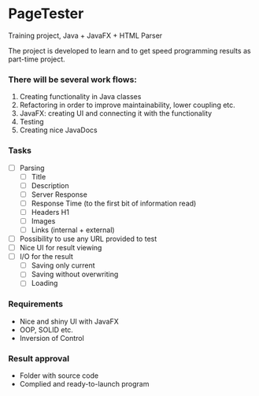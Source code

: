 # PageTester

Training project, Java + JavaFX + HTML Parser

The project is developed to learn and to get speed programming results as part-time project.

### There will be several work flows:
1. Creating functionality in Java classes
2. Refactoring in order to improve maintainability, lower coupling etc.
3. JavaFX: creating UI and connecting it with the functionality
4. Testing
5. Creating nice JavaDocs

### Tasks
- [ ] Parsing
  - [ ] Title
  - [ ] Description
  - [ ] Server Response
  - [ ] Response Time (to the first bit of information read)
  - [ ] Headers H1
  - [ ] Images
  - [ ] Links (internal + external)
- [ ] Possibility to use any URL provided to test
- [ ] Nice UI for result viewing
- [ ] I/O for the result
  - [ ] Saving only current
  - [ ] Saving without overwriting
  - [ ] Loading

### Requirements
* Nice and shiny UI with JavaFX
* OOP, SOLID etc.
* Inversion of Control

### Result approval
* Folder with source code
* Complied and ready-to-launch program
